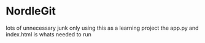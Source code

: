 # NordleGit
lots of unnecessary junk
only using this as a learning project
the app.py and index.html is whats needed to run

